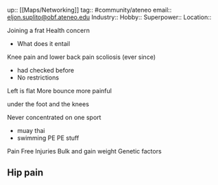up:: [[Maps/Networking]]
tag:: #community/ateneo 
email:: eljon.suplito@obf.ateneo.edu
Industry::
Hobby::
Superpower::
Location::

Joining a frat
Health concern
- What does it entail

Knee pain and lower back pain
scoliosis (ever since)
- had checked before
- No restrictions

Left is flat
More bounce
more painful

under the foot and the knees

Never concentrated on one sport
- muay thai
- swimming 
PE PE stuff

Pain Free
Injuries
Bulk and gain weight
Genetic factors

Hip pain
- 